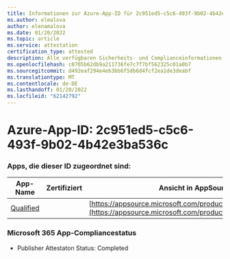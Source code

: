 ```yaml
---
title: Informationen zur Azure-App-ID für 2c951ed5-c5c6-493f-9b02-4b42e3ba536c
ms.author: elmalova
author: elenamalova
ms.date: 01/20/2022
ms.topic: article
ms.service: attestation
certification_type: attested
description: Alle verfügbaren Sicherheits- und Complianceinformationen für 2c951ed5-c5c6-493f-9b02-4b42e3ba536c.
ms.openlocfilehash: c8705b62db9a211736fe7c7f7bf562325c01a0b7
ms.sourcegitcommit: d492eaf294e4eb3bb6f5db6d4fcf2ea1de3deabf
ms.translationtype: MT
ms.contentlocale: de-DE
ms.lasthandoff: 01/20/2022
ms.locfileid: "62142792"
---
```

# <a name="azure-app-id-2c951ed5-c5c6-493f-9b02-4b42e3ba536c"></a>Azure-App-ID: 2c951ed5-c5c6-493f-9b02-4b42e3ba536c


### <a name="apps-associated-with-this-id"></a>Apps, die dieser ID zugeordnet sind:
| **App-Name** | **Zertifiziert** | **Ansicht in AppSource** |
|--------------|---------------|-----------------------|
| [Qualified](https://docs.microsoft.com/microsoft-365-app-certification/forward/WA200002720) |  | [https://appsource.microsoft.com/product/office/WA200002720](https://appsource.microsoft.com/product/office/WA200002720) |

### <a name="microsoft-365-app-compliance-status"></a>Microsoft 365 App-Compliancestatus
- Publisher Attestaton Status: Completed
